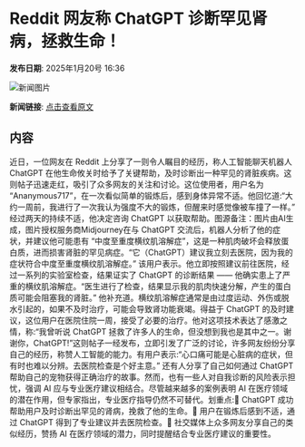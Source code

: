 # Reddit 网友称 ChatGPT 诊断罕见肾病，拯救生命！

**发布日期**: 2025年1月20号 16:36

![新闻图片](https://pic.chinaz.com/picmap/202307181418288847_1.jpg)

**新闻链接**: [点击查看原文](https://www.aibase.com/zh/news/14859)

## 内容

近日，一位网友在 Reddit 上分享了一则令人瞩目的经历，称人工智能聊天机器人 ChatGPT 在他生命攸关时给予了关键帮助，及时诊断出一种罕见的肾脏疾病。这则帖子迅速走红，吸引了众多网友的关注和讨论。这位使用者，用户名为 “Ananymous717”，在一次看似简单的锻炼后，感到身体异常不适。他回忆道:“大约一周前，我进行了一次我认为强度不大的锻炼，但醒来时感觉像被车撞了一样。” 经过两天的持续不适，他决定咨询 ChatGPT 以获取帮助。图源备注：图片由AI生成，图片授权服务商Midjourney在与 ChatGPT 交流后，机器人分析了他的症状，并建议他可能患有 “中度至重度横纹肌溶解症”，这是一种肌肉破坏会释放蛋白质，进而损害肾脏的罕见病症。“它（ChatGPT）建议我立刻去医院，因为我的症状符合中度至重度横纹肌溶解症。” 该用户表示。他立即按照建议前往医院，经过一系列的实验室检查，结果证实了 ChatGPT 的诊断结果 —— 他确实患上了严重的横纹肌溶解症。“医生进行了检查，结果显示我的肌肉快速分解，产生的蛋白质可能会阻塞我的肾脏。” 他补充道。横纹肌溶解症通常是由过度运动、外伤或脱水引起的，如果不及时治疗，可能会导致肾功能衰竭。得益于 ChatGPT 的及时建议，这位用户在医院住院一周，接受了必要的治疗。他对这项技术表达了感激之情，称:“我曾听说 ChatGPT 拯救了许多人的生命，但没想到我也是其中之一。谢谢你，ChatGPT!”这则帖子一经发布，立即引发了广泛的讨论，许多网友纷纷分享自己的经历，称赞人工智能的能力。有用户表示:“心口痛可能是心脏病的症状，但有时也难以分辨。去医院检查是个好主意。” 还有人分享了自己如何通过 ChatGPT 帮助自己的宠物获得正确治疗的故事。然而，也有一些人对自我诊断的风险表示担忧，强调 AI 应与专业医疗建议相结合。尽管越来越多的案例表明 AI 在医疗领域的潜在作用，但专家指出，专业医疗指导仍然不可替代。划重点:🌟 ChatGPT 成功帮助用户及时诊断出罕见的肾病，挽救了他的生命。🏥 用户在锻炼后感到不适，通过 ChatGPT 得到了专业建议并去医院检查。🤖 社交媒体上众多网友分享自己的类似经历，赞扬 AI 在医疗领域的潜力，同时提醒结合专业医疗建议的重要性。
